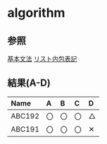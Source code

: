 # algorithm
## 参照
[基本文法](https://qiita.com/KoyanagiHitoshi/items/3286fbc65d56dd67737c)
[リスト内包表記](https://qiita.com/y__sama/items/a2c458de97c4aa5a98e7)

## 結果(A-D)
| Name | A | B | C | D |
|:--|:--|:--|:--|:--|
| ABC192 | 〇 | 〇 | 〇 | △ |
| ABC191 | 〇 | 〇 | 〇 | ✕ |